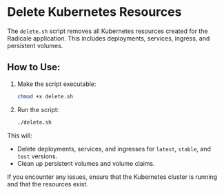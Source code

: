 # Delete Kubernetes Resources

The `delete.sh` script removes all Kubernetes resources created for the Radicale application. This includes deployments, services, ingress, and persistent volumes.

## How to Use:
1. Make the script executable:
   ```bash
   chmod +x delete.sh
   ```

2. Run the script:
   ```bash
   ./delete.sh
   ```

This will:
- Delete deployments, services, and ingresses for `latest`, `stable`, and `test` versions.
- Clean up persistent volumes and volume claims.

If you encounter any issues, ensure that the Kubernetes cluster is running and that the resources exist.
